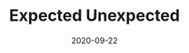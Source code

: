 ---
title: "Expected Unexpected"
collection: publications
permalink: /publication/2020-09-22-fear_worst_or_hope_best
date: 2020-09-22
venue: 'Under Review'
---